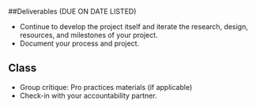 ##Deliverables (DUE ON DATE LISTED)

* Continue to develop the project itself and iterate the research, design, resources, and milestones of your project.
* Document your process and project.

## Class

* Group critique: Pro practices materials (if applicable)
* Check-in with your accountability partner.